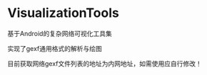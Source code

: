 VisualizationTools
==================

基于Android的复杂网络可视化工具集

实现了gexf通用格式的解析与绘图

目前获取网络gexf文件列表的地址为内网地址，如需使用应自行修改！
